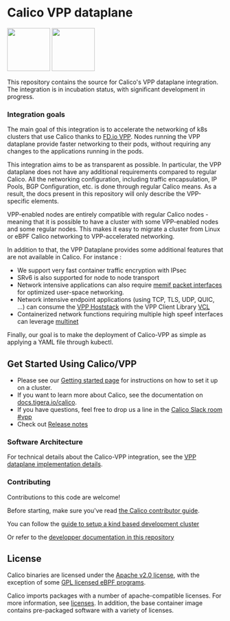 # Calico VPP dataplane

<p float="left">
<img src="https://docs.tigera.io/img/favicon.png" width="100" height="100">
<img src="https://fd.io/img/fdio-color.svg" width="100" height="100">
</p>

This repository contains the source for Calico's VPP dataplane integration. The integration is in incubation status, with significant development in progress.

### Integration goals

The main goal of this integration is to accelerate the networking of k8s clusters that use Calico thanks to [FD.io VPP](https://fd.io/docs/vpp/master/). Nodes running the VPP dataplane provide faster networking to their pods, without requiring any changes to the applications running in the pods. 

This integration aims to be as transparent as possible. In particular, the VPP dataplane does not have any additional requirements compared to regular Calico. All the networking configuration, including traffic encapsulation, IP Pools, BGP Configuration, etc. is done through regular Calico means. As a result, the docs present in this repository will only describe the VPP-specific elements.

VPP-enabled nodes are entirely compatible with regular Calico nodes - meaning that it is possible to have a cluster with some VPP-enabled nodes and some regular nodes. This makes it easy to migrate a cluster from Linux or eBPF Calico networking to VPP-accelerated networking.

In addition to that, the VPP Dataplane provides some additional features that are not available in Calico. For instance : 
- We support very fast container traffic encryption with IPsec
- SRv6 is also supported for node to node transport 
- Network intensive applications can also require [memif packet interfaces](https://s3-docs.fd.io/vpp/23.02/interfacing/libmemif/index.html) for optimized user-space networking.
- Network intensive endpoint applications (using TCP, TLS, UDP, QUIC, ...) can consume the [VPP Hoststack](https://wiki.fd.io/view/VPP/HostStack) with the VPP Client Library [VCL](https://wiki.fd.io/view/VPP/HostStack/VCL)
- Containerized network functions requiring multiple high speef interfaces can leverage [multinet](docs/multinet.md)

Finally, our goal is to make the deployment of Calico-VPP as simple as applying a YAML file through kubectl.

## Get Started Using Calico/VPP

* Please see our [Getting started page](https://docs.tigera.io/calico/latest/getting-started/kubernetes/vpp/getting-started) for instructions on how to set it up on a cluster.
* If you want to learn more about Calico, see the documentation on [docs.tigera.io/calico](https://docs.tigera.io/calico).
* If you have questions, feel free to drop us a line in the [Calico Slack room #vpp](https://calicousers.slack.com/archives/C017220EXU1)
* Check out [Release notes](RELEASE_NOTES.md)

### Software Architecture

For technical details about the Calico-VPP integration, see the [VPP dataplane implementation details](https://docs.tigera.io/calico/latest/reference/vpp/technical-details).

### Contributing

Contributions to this code are welcome! 

Before starting, make sure you've read [the Calico contributor guide](CONTRIBUTING.md).

You can follow the [guide to setup a kind based development cluster](docs/developper_guide.md)

Or refer to the [developper documentation in this repository](docs)

## License

Calico binaries are licensed under the [Apache v2.0 license](LICENSE), with the exception of some [GPL licensed eBPF programs](https://github.com/projectcalico/calico/tree/master/felix/bpf-gpl/README).

Calico imports packages with a number of apache-compatible licenses. For more information, see [licenses](https://github.com/projectcalico/calico/blob/master/calico/LICENSE). In addition, the base container image contains pre-packaged software with a variety of licenses.
